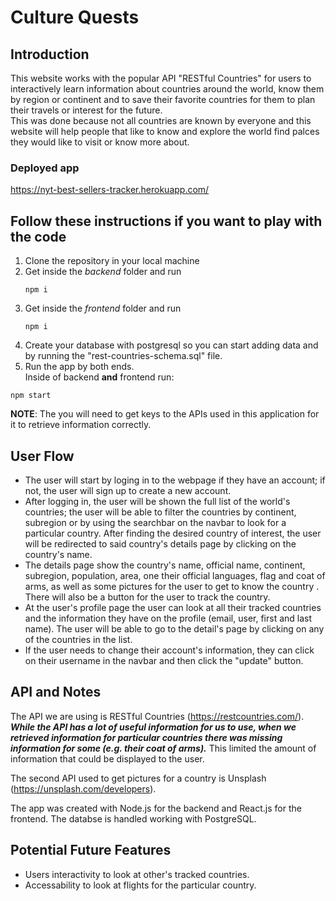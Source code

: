 # Culture Quests
## Introduction  
This website works with the popular API "RESTful Countries" for users to interactively learn information about countries around the world, know them by region or continent and to save their favorite countries for them to plan their travels or interest for the future.  
This was done because not all countries are known by everyone and this website will help people that like to know and explore the world find palces they would like to visit or know more about.  

### Deployed app  
https://nyt-best-sellers-tracker.herokuapp.com/  

## Follow these instructions if you want to play with the code
1. Clone the repository in your local machine
2. Get inside the *backend* folder and run  
   ```
   npm i
   ``` 
3. Get inside the *frontend* folder and run  
   ```
   npm i
   ``` 
4. Create your database with postgresql so you can start adding data and by running the "rest-countries-schema.sql" file.
5. Run the app by both ends.   
  Inside of backend **and** frontend run: 
  ``` 
  npm start
  ```  
**NOTE**: The you will need to get keys to the APIs used in this application for it to retrieve information correctly.


## User Flow  
- The user will start by loging in to the webpage if they have an account; if not, the user will sign up to create a new account.  
- After logging in, the user will be shown the full list of the world's countries; the user will be able to filter the countries by continent, subregion or by using the searchbar on the navbar to look for a particular country. After finding the desired country of interest, the user will be redirected to said country's details page by clicking on the country's name.  
- The details page show the country's name, official name, continent, subregion, population, area, one their official languages, flag and coat of arms, as well as some pictures for the user to get to know the country . There will also be a button for the user to track the country.
- At the user's profile page the user can look at all their tracked countries and the information they have on the profile (email, user, first and last name). The user will be able to go to the detail's page by clicking on any of the countries in the list.  
- If the user needs to change their account's information, they can click on their username in the navbar and then click the "update" button.

## API and Notes  

The API we are using is RESTful Countries (https://restcountries.com/). ***While the API has a lot of useful information for us to use, when we retrieved information for particular countries there was missing information for some (e.g. their coat of arms).*** This limited the amount of information that could be displayed to the user.  

The second API used to get pictures for a country is Unsplash (https://unsplash.com/developers).

The app was created with Node.js for the backend and React.js for the frontend. The databse is handled working with PostgreSQL.

## Potential Future Features
- Users interactivity to look at other's tracked countries.
- Accessability to look at flights for the particular country.